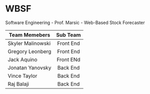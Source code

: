 # WBSF
Software Engineering - Prof. Marsic - Web-Based Stock Forecaster

| Team Memebers | Sub Team |
| ------------------ |:----------:|
| Skyler Malinowski | Front End |
| Gregory Leonberg | Front End |
| Jack Aquino | Front ENd |
| Jonatan Yanovsky | Back End |
| Vince Taylor | Back End |
| Raj Balaji | Back End |
